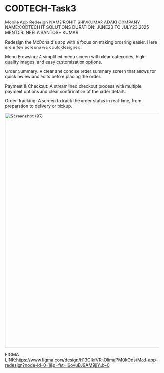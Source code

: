 # CODTECH-Task3
Mobile App Redesign
NAME:ROHIT SHIVKUMAR ADAKI
COMPANY NAME:CODTECH IT SOLUTIONS
DURATION: JUNE23 TO JULY23,2025
MENTOR: NEELA SANTOSH KUMAR

 Redesign the McDonald's app with a focus on making ordering easier. Here are a few screens we could designed:

Menu Browsing: A simplified menu screen with clear categories, high-quality images, and easy customization options.

Order Summary: A clear and concise order summary screen that allows for quick review and edits before placing the order.

Payment & Checkout: A streamlined checkout process with multiple payment options and clear confirmation of the order details.

Order Tracking: A screen to track the order status in real-time, from preparation to delivery or pickup.

<img width="1366" height="768" alt="Screenshot (87)" src="https://github.com/user-attachments/assets/42d46e63-e1a8-4ef1-a83a-3551ccd98100" />


FIGMA LINK:https://www.figma.com/design/H13GIkfVRnOlimaPMOkOds/Mcd-app-redesign?node-id=0-1&p=f&t=l6ovuBJ9AM9jiYJb-0
